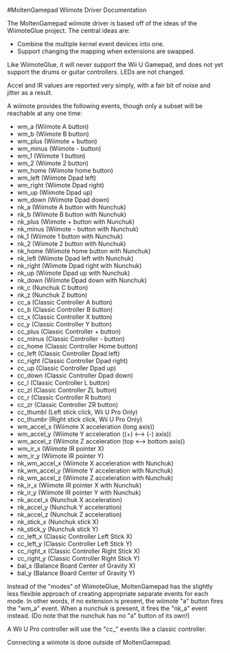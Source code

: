 #MoltenGamepad Wiimote Driver Documentation

The MoltenGamepad wiimote driver is based off of the ideas of the WiimoteGlue project. The central ideas are:

* Combine the multiple kernel event devices into one.
* Support changing the mapping when extensions are swapped.

Like WiimoteGlue, it will never support the Wii U Gamepad, and does not yet support the drums or guitar controllers. LEDs are not changed.

Accel and IR values are reported very simply, with a fair bit of noise and jitter as a result.

A wiimote provides the following events, though only a subset will be reachable at any one time:

* wm_a (Wiimote A button)
* wm_b (Wiimote B button)
* wm_plus (Wiimote + button)
* wm_minus (Wiimote - button)
* wm_1 (Wiimote 1 button)
* wm_2 (Wiimote 2 button)
* wm_home (Wiimote home button)
* wm_left (Wiimote Dpad left)
* wm_right (Wiimote Dpad right)
* wm_up (Wiimote Dpad up)
* wm_down (Wiimote Dpad down)
* nk_a (Wiimote A button with Nunchuk)
* nk_b (Wiimote B button with Nunchuk)
* nk_plus (Wiimote + button with Nunchuk)
* nk_minus (Wiimote - button with Nunchuk)
* nk_1 (Wiimote 1 button with Nunchuk)
* nk_2 (Wiimote 2 button with Nunchuk)
* nk_home (Wiimote home button with Nunchuk)
* nk_left (Wiimote Dpad left with Nunchuk)
* nk_right (Wiimote Dpad right with Nunchuk)
* nk_up (Wiimote Dpad up with Nunchuk)
* nk_down (Wiimote Dpad down with Nunchuk)
* nk_c (Nunchuk C button)
* nk_z (Nunchuk Z button)
* cc_a (Classic Controller A button)
* cc_b (Classic Controller B button)
* cc_x (Classic Controller X button)
* cc_y (Classic Controller Y button)
* cc_plus (Classic Controller + button)
* cc_minus (Classic Controller - button)
* cc_home (Classic Controller Home button)
* cc_left (Classic Controller Dpad left)
* cc_right (Classic Controller Dpad right)
* cc_up (Classic Controller Dpad up)
* cc_down (Classic Controller Dpad down)
* cc_l (Classic Controller L button)
* cc_zl (Classic Controller ZL button)
* cc_r (Classic Controller R button)
* cc_zr (Classic Controller ZR button)
* cc_thumbl (Left stick click, Wii U Pro Only)
* cc_thumbr (Right stick click, Wii U Pro Only)
* wm_accel_x (Wiimote X acceleration (long axis))
* wm_accel_y (Wiimote Y acceleration ((+) <--> (-) axis))
* wm_accel_z (Wiimote Z acceleration (top <--> bottom axis))
* wm_ir_x (Wiimote IR pointer X)
* wm_ir_y (Wiimote IR pointer Y)
* nk_wm_accel_x (Wiimote X acceleration with Nunchuk)
* nk_wm_accel_y (Wiimote Y acceleration with Nunchuk)
* nk_wm_accel_z (Wiimote Z acceleration with Nunchuk)
* nk_ir_x (Wiimote IR pointer X with Nunchuk)
* nk_ir_y (Wiimote IR pointer Y with Nunchuk)
* nk_accel_x (Nunchuk X acceleration)
* nk_accel_y (Nunchuk Y acceleration)
* nk_accel_z (Nunchuk Z acceleration)
* nk_stick_x (Nunchuk stick X)
* nk_stick_y (Nunchuk stick Y)
* cc_left_x (Classic Controller Left Stick X)
* cc_left_y (Classic Controller Left Stick Y)
* cc_right_x (Classic Controller Right Stick X)
* cc_right_y (Classic Controller Right Stick Y)
* bal_x (Balance Board Center of Gravity X)
* bal_y (Balance Board Center of Gravity Y)

Instead of the "modes" of WiimoteGlue, MoltenGamepad has the slightly less flexible approach of creating appropriate separate events for each mode. In other words, if no extension is present, the wiimote "a" button fires the "wm_a" event. When a nunchuk is present, it fires the "nk_a" event instead. (Do note that the nunchuk has no "a" button of its own!)

A Wii U Pro controller will use the "cc_" events like a classic controller.

Connecting a wiimote is done outside of MoltenGamepad.